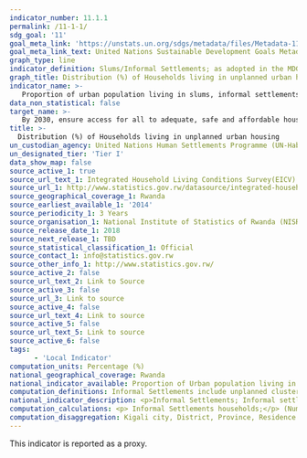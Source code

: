 ```yaml
---
indicator_number: 11.1.1
permalink: /11-1-1/
sdg_goal: '11'
goal_meta_link: 'https://unstats.un.org/sdgs/metadata/files/Metadata-11-01-01.pdf'
goal_meta_link_text: United Nations Sustainable Development Goals Metadata (pdf 894kB)
graph_type: line
indicator_definition: Slums/Informal Settlements; as adopted in the MDG, household where the inhabitants suffer one or more of the following ‘household deprivations’; 1) Lack of access to improved water source, 2) Lack of access to improved sanitation facilities, 3) Lack of sufficient living area, 4) Lack of housing durability and, 5) Lack of security of tenure). Inadequate housing; Proposed to complement the slums/informal settlements measuring affordability of housing at the global level. 
graph_title: Distribution (%) of Households living in unplanned urban housing
indicator_name: >-
   Proportion of urban population living in slums, informal settlements or inadequate housing 
data_non_statistical: false
target_name: >-
   By 2030, ensure access for all to adequate, safe and affordable housing and basic services and upgrade slums 
title: >-
  Distribution (%) of Households living in unplanned urban housing
un_custodian_agency: United Nations Human Settlements Programme (UN-Habitat) 
un_designated_tier: 'Tier I'
data_show_map: false
source_active_1: true
source_url_text_1: Integrated Household Living Conditions Survey(EICV)
source_url_1: http://www.statistics.gov.rw/datasource/integrated-household-living-conditions-survey-eicv
source_geographical_coverage_1: Rwanda
source_earliest_available_1: '2014'
source_periodicity_1: 3 Years
source_organisation_1: National Institute of Statistics of Rwanda (NISR)
source_release_date_1: 2018
source_next_release_1: TBD
source_statistical_classification_1: Official
source_contact_1: info@statistics.gov.rw
source_other_info_1: http://www.statistics.gov.rw/
source_active_2: false
source_url_text_2: Link to Source
source_active_3: false
source_url_3: Link to source
source_active_4: false
source_url_text_4: Link to source
source_active_5: false
source_url_text_5: Link to source
source_active_6: false
tags:
      - 'Local Indicator'
computation_units: Percentage (%)
national_geographical_coverage: Rwanda
national_indicator_available: Proportion of Urban population living in informal settlements.
computation_definitions: Informal Settlements include unplanned clustered rural housing, isolated rural housing, agglomeration and unplanned urban housing.
national_indicator_description: <p>Informal Settlements; Informal settlements are usually seen as synonymous of slums, with a particular focus on the formal status of land, structure and services. They are defined by three main criteria, according to Habitat III Issue Paper #2210, which are already covered in the definition of slums. These are; 1. Inhabitants have no security of tenure vis-à-vis the land or dwellings they inhabit, with modalities ranging from squatting to informal rental housing, 2. The neighbourhoods usually lack, or are cut off from, formal basic services and city infrastructure, and 3. The housing may not comply with current planning and building regulations, is often situated in geographically and environmentally hazardous areas, and may lack a municipal permit. Informal settlements can be occupied by all income levels of urban residents, affluent and poor.</p> Inadequate Housing; Article 25 of the Universal Declaration of Human Rights includes housing as one of the components of the right to adequate standards of living for all.11 The United Nations Committee on Economic, Social and Cultural Rights’ general comments No.4 (1991) on the right to adequate housing and No.7 (1997) on forced evictions have underlined that the right to adequate housing should be seen as the right to live somewhere in security, peace and dignity. For housing to be adequate, it must provide more than four walls and a roof, and at a minimum, meet the following criteria; 1. Legal security of tenure, which guarantees legal protection against forced evictions, harassment and other threats; 2. Availability of services, materials, facilities and infrastructure, including safe drinking water, adequate sanitation, energy for cooking, heating, lighting, food storage or refuse disposal; 3. Affordability, as housing is not adequate if its cost threatens or compromises the occupants’ enjoyment of other human rights; 4. Habitability, as housing is not adequate if it does not guarantee physical safety or provide adequate space, as well as protection against the cold, damp, heat, rain, wind, other threats to health and structural hazards; 5. Accessibility, as housing is not adequate if the specific needs of disadvantaged and marginalized groups are not taken into account (such as the poor, people facing discrimination; persons with disabilities, victims of natural disasters); 6. Location, as housing is not adequate if it is cut off from employment opportunities, health-care services, schools, childcare centres and other social facilities, or if located in dangerous or polluted sites or in immediate proximity to pollution sources; and 7. Cultural adequacy, as housing is not adequate if it does not respect and take into account the expression of cultural identity and ways of life.
computation_calculations: <p> Informal Settlements households;</p> (Number of people living in Informal Settlements / Total Urban Population)
computation_disaggregation: Kigali city, District, Province, Residence urban/rural, Consumption quintiles, Sex of household head.
---
```

This indicator is reported as a proxy.
